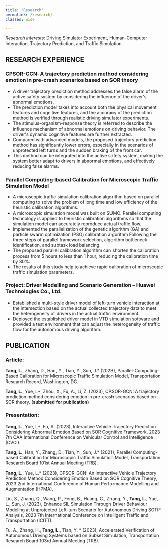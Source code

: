 ```yaml
---
title: "Research"
permalink: /research/
classes: wide

---
```


*Research interests*: Driving Simulator Experiment, Human-Computer Interaction, Trajectory Prediction, and Traffic Simulation.

## RESEARCH EXPERIENCE

### CPSOR-GCN: A trajectory prediction method considering emotion in pre-crash scenarios based on SOR theory

- A driver trajectory prediction method addresses the false alarm of the active safety system by considering the influence of the driver's abnormal emotions.
- The prediction model takes into account both the physical movement features and cognitive features, and the accuracy of the prediction method is verified through realistic driving simulator experiments.
- The stimulus-organism-response theory is referred to describe the influence mechanism of abnormal emotions on driving behavior. The driver's dynamic cognitive features are further extracted.
- Compared with advanced models, the proposed trajectory prediction method has significantly lower errors, especially in the scenarios of unprotected left turns and the sudden braking of the front car.
- This method can be integrated into the active safety system, making the system better adapt to drivers in abnormal emotions, and effectively reducing false alarms.

### Parallel Computing-based Calibration for Microscopic Traffic Simulation Model
- A microscopic traffic simulation calibration algorithm based on parallel computing to solve the problem of long time and low efficiency of the heuristic calibration algorithms.
- A microscopic simulation model was built on SUMO. Parallel computing technology is applied to heuristic calibration algorithms so that the simulation model can accurately reproduce actual traffic flow.
- Implemented the parallelization of the genetic algorithm (GA) and particle swarm optimization (PSO) calibration algorithm Following the three steps of parallel framework selection, algorithm bottleneck identification, and subtask load balancing.
- The proposed parallel calibration algorithm can shorten the calibration process from 5 hours to less than 1 hour, reducing the calibration time by 80%.
- The results of this study help to achieve rapid calibration of microscopic traffic simulation parameters.

### Project: Driver Modelling and Scenario Generation – Huawei Technologies Co., Ltd.
- Established a multi-style driver model of left-turn vehicle interaction at the intersection based on the actual collected trajectory data to meet the heterogeneity of drivers in the actual traffic environment. 
- Deployed the established driver model in VTD simulation software and provided a test environment that can adjust the heterogeneity of traffic flow for the autonomous driving algorithm.

## PUBLICATION
### Article:
**Tang, L.**, Zhang, D., Han, Y., Tian, Y., Sun, J.* (2023), Parallel-Computing-Based Calibration for Microscopic Traffic Simulation Model, Transportation Research Record, Washington, DC.

**Tang, L.**, Yue, L*, Zhou, X., Fu, A., Li, Z. (2023), CPSOR-GCN: A trajectory prediction method considering emotion in pre-crash scenarios based on SOR theory. **(submitted for publication)**

### Presentation:
**Tang, L.**, Yue, L*, Fu, A. (2023), Interactive Vehicle Trajectory Prediction Considering Abnormal Emotion Based on SOR Cognitive Framework, 2023 7th CAA International Conference on Vehicular Control and Intelligence (CVCI).

**Tang, L.**, Han, Y., Zhang, D., Tian, Y., Sun, J.* (2021), Parallel Computing-based Calibration for Microscopic Traffic Simulation Model, Transportation Research Board 101st Annual Meeting (TRB).

**Tang, L.**, Yue, L.* (2023), CPSOR-GCN: An Interactive Vehicle Trajectory Prediction Method Considering Emotion Based on SOR Cognitive Theory, 2023 2nd International Conference of Human Performance Modelling and Augmentation (HPMA).

Liu, S., Zhang, Q., Wang, P., Feng, B., Huang, C., Zhang, Y., **Tang, L.**, Yue, L., Sun, J. (2023), Enhance SIL Simulation Through Driver Behaviour Modeling at Unprotected Left-turn Scenario for Autonomous Driving SOTIF Analysis, 2023 7th International Conference on Intelligent Traffic and Transportation (ICITT).

Fu, A., Zhang, H., **Tang, L.**, Tian, Y. * (2023), Accelerated Verification of Autonomous Driving Systems based on Subset Simulation, Transportation Research Board 103rd Annual Meeting (TRB).


[//]: # (- ["Health Outcomes, Information Costs, and the Rise of Telehealth during the COVID-19 Pandemic"]&#40;https://austinknies.github.io/AK_RiseofTelehealth_WP.pdf&#41; &#40;Latest Draft: *August 2023*&#41;)

[//]: # ()
[//]: # (   **Abstract**: How has the increase in synchronous telemedicine services throughout the COVID-19 pandemic impacted patient health outcomes? Using 2018-2022q1 claims data from Optum’s de-identified Clinformatics®️ Data Mart Database, I examine differences in telehealth and face-to-face care for office and outpatient evaluation and management &#40;E/M&#41; service claims, where telehealth coding has been the most frequent. Telehealth usage is associated with higher likelihood of patient mortality and ER visit within 6 months of E/M service claim, where I find an average effect of 5 additional deaths and 13 additional ER visits per 1,000 patients in the post-March 2020 period. To explain observed differences in health outcomes across visit modalities, I model the physician-patient interaction as a costly information acquisition problem, where rationally inattentive physicians learn about the patient’s health status through costly signals. Estimated increases in information costs with telehealth usage range between 5 to 29 percent on average after March 2020. These findings quantify the consequences of using telehealth as a substitute for in-person care.)

[//]: # ()
[//]: # (## Publications)

[//]: # ()
[//]: # (- ["A Recursive Logit Model with Choice Aversion and Its Application to Transportation Networks."]&#40;https://doi.org/10.1016/j.trb.2021.10.011&#41; &#40;2022&#41;)

[//]: # ()
[//]: # (   Co-authors: Jorge Lorca, Emerson Melo)

[//]: # (   )
[//]: # (   **Transportation Research Part B: Methodological, Volume 155, January 2022, Pages 47-71**)

[//]: # (   )
[//]: # (   [[Code]&#40;https://github.com/austinknies/choiceaversion_recursivelogit&#41;])

[//]: # ()
[//]: # (## Working Papers)

[//]: # ()
[//]: # (- ["Effects of Public Price Transparency Tools on Shopping for Health Care"]&#40;https://austinknies.github.io/Effects_PriceTransparency_SFC_Knies2023.pdf&#41; &#40;Latest Draft: *September 2023*&#41;)

[//]: # (  )
[//]: # (## Works in Progress)

[//]: # ()
[//]: # (- "Heterogeneous Information Processing and Health Insurance Choice")

[//]: # ()
[//]: # (   Project: *Using Medicare Current Beneficiary Survey to study traditional Medicare and Medicare Advantage beneficiary choices*)

[//]: # ()
[//]: # (   Co-authors: Michael DeDad, Volodymyr Lugovskyy, Emerson Melo, Alexandre Skiba)

[//]: # (   )
[//]: # (- "Social and Neighborhood Determinants of Healthcare: Medical Appointments No-Show Rates in Urban and Rural Indiana")

[//]: # ()
[//]: # (   Project: *Using patient health records and appointment scheduling information from the Indiana Health Information Exchange through Regenstrief Institute Data Core to study no-show behavior*)

[//]: # ()
[//]: # (   Co-authors: Volodymyr Lugovskyy, Patrick Shih)

[//]: # ()
[//]: # (## Experience)

[//]: # ()
[//]: # (- Research Assistant for Angela Campbell, School of Public Health, Indiana University &#40;*Summer 2023 - Present*&#41;)

[//]: # ()
[//]: # (## Additional Projects)

[//]: # ()
[//]: # (- ["Fraud Detection with Medicare Provider Data"]&#40;https://github.com/austinknies/fall22-bloom/blob/main/Executive%20Summary.pdf&#41; &#40;*2022*&#41;)

[//]: # ()
[//]: # (   Collaborators: Jonathan Leslie)

[//]: # (   )
[//]: # (   Created for Erdős Institute's Fall 2022 Code Data Science Boot Camp)

[//]: # (   )
[//]: # (   [[Code]&#40;https://github.com/austinknies/fall22-bloom&#41;] )

[//]: # (   [[Slides]&#40;https://github.com/austinknies/fall22-bloom/blob/main/Slides.pdf&#41;])
